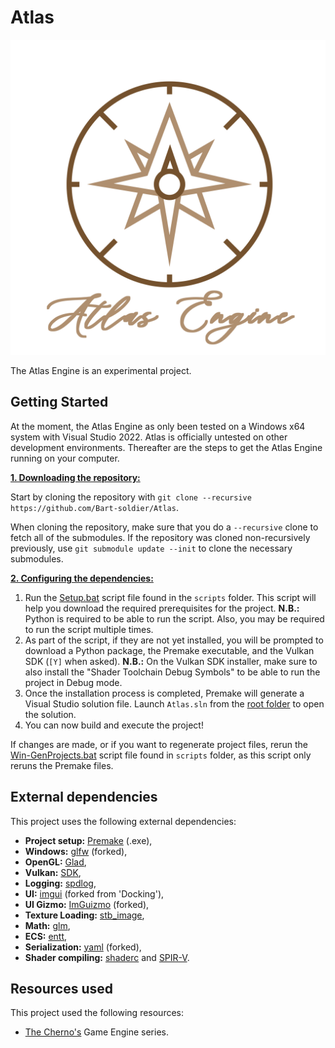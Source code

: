 # Atlas

![Atlas](/Resources/Branding/AtlasLogoName.png?raw=true "Atlas")

The Atlas Engine is an experimental project.

## Getting Started
At the moment, the Atlas Engine as only been tested on a Windows x64 system with Visual Studio 2022. Atlas is officially untested on other development environments. Thereafter are the steps to get the Atlas Engine running on your computer.

<ins>**1. Downloading the repository:**</ins>

Start by cloning the repository with `git clone --recursive https://github.com/Bart-soldier/Atlas`.

When cloning the repository, make sure that you do a `--recursive` clone to fetch all of the submodules. If the repository was cloned non-recursively previously, use `git submodule update --init` to clone the necessary submodules.

<ins>**2. Configuring the dependencies:**</ins>

1. Run the [Setup.bat](https://github.com/Bart-soldier/Atlas/blob/master/scripts/Setup.bat) script file found in the `scripts` folder. This script will help you download the required prerequisites for the project.
**N.B.:** Python is required to be able to run the script. Also, you may be required to run the script multiple times.
2. As part of the script, if they are not yet installed, you will be prompted to download a Python package, the Premake executable, and the Vulkan SDK (`[Y]` when asked).
**N.B.:** On the Vulkan SDK installer, make sure to also install the "Shader Toolchain Debug Symbols" to be able to run the project in Debug mode.
3. Once the installation process is completed, Premake will generate a Visual Studio solution file. Launch `Atlas.sln` from the [root folder](https://github.com/Bart-soldier/Atlas/blob/main/) to open the solution.
4. You can now build and execute the project!

If changes are made, or if you want to regenerate project files, rerun the [Win-GenProjects.bat](https://github.com/Bart-soldier/Atlas/blob/main/scripts/Win-GenProjects.bat) script file found in `scripts` folder, as this script only reruns the Premake files.

## External dependencies
This project uses the following external dependencies:
- **Project setup:** [Premake](https://premake.github.io/) (.exe),
- **Windows:** [glfw](https://github.com/Bart-soldier/glfw) (forked),
- **OpenGL:** [Glad](https://glad.dav1d.de/),
- **Vulkan:** [SDK](https://vulkan.lunarg.com/sdk/home),
- **Logging:** [spdlog](https://github.com/gabime/spdlog),
- **UI:** [imgui](https://github.com/Bart-soldier/imgui) (forked from 'Docking'),
- **UI Gizmo:** [ImGuizmo](https://github.com/Bart-soldier/ImGuizmo) (forked),
- **Texture Loading:** [stb_image](https://github.com/nothings/stb/tree/master),
- **Math:** [glm](https://github.com/g-truc/glm),
- **ECS:** [entt](https://github.com/skypjack/entt/tree/master),
- **Serialization:** [yaml](https://github.com/Bart-soldier/yaml-cpp) (forked),
- **Shader compiling:** [shaderc](https://github.com/google/shaderc) and [SPIR-V](https://www.khronos.org/spir/).

## Resources used
This project used the following resources:
- [The Cherno's](https://www.youtube.com/@TheCherno) Game Engine series.
